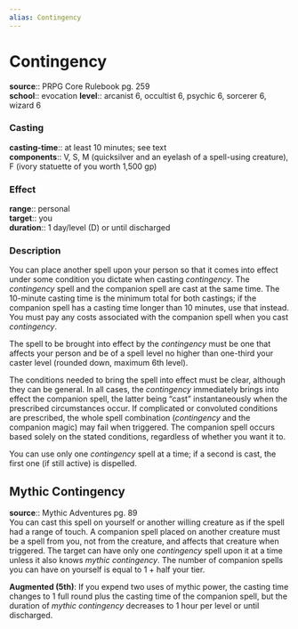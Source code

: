 ```yaml
---
alias: Contingency
---
```


# Contingency 

**source**:: PRPG Core Rulebook pg. 259  
**school**:: evocation
**level**:: arcanist 6, occultist 6, psychic 6, sorcerer 6, wizard 6

### Casting 

**casting-time**:: at least 10 minutes; see text  
**components**:: V, S, M (quicksilver and an eyelash of a spell-using creature), F (ivory statuette of you worth 1,500 gp)

### Effect 

**range**:: personal  
**target**:: you  
**duration**:: 1 day/level (D) or until discharged

### Description 

You can place another spell upon your person so that it comes into effect under some condition you dictate when casting *contingency*. The *contingency* spell and the companion spell are cast at the same time. The 10-minute casting time is the minimum total for both castings; if the companion spell has a casting time longer than 10 minutes, use that instead. You must pay any costs associated with the companion spell when you cast *contingency*.  
  
The spell to be brought into effect by the *contingency* must be one that affects your person and be of a spell level no higher than one-third your caster level (rounded down, maximum 6th level).  
  
The conditions needed to bring the spell into effect must be clear, although they can be general. In all cases, the *contingency* immediately brings into effect the companion spell, the latter being “cast” instantaneously when the prescribed circumstances occur. If complicated or convoluted conditions are prescribed, the whole spell combination (*contingency* and the companion magic) may fail when triggered. The companion spell occurs based solely on the stated conditions, regardless of whether you want it to.  
  
You can use only one *contingency* spell at a time; if a second is cast, the first one (if still active) is dispelled.

## Mythic Contingency 

**source**:: Mythic Adventures pg. 89  
You can cast this spell on yourself or another willing creature as if the spell had a range of touch. A companion spell placed on another creature must be a spell from you, not from the creature, and affects that creature when triggered. The target can have only one *contingency* spell upon it at a time unless it also knows *mythic contingency*. The number of companion spells you can have on yourself is equal to 1 + half your tier.  
  
**Augmented (5th)**: If you expend two uses of mythic power, the casting time changes to 1 full round plus the casting time of the companion spell, but the duration of *mythic contingency* decreases to 1 hour per level or until discharged.

